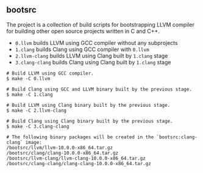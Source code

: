 ## bootsrc

The project is a collection of build scripts for bootstrapping LLVM compiler for building other open source projects written in C and C++.

- `0.llvm`  builds LLVM using GCC compiler without any subprojects
- `1.clang` builds Clang using GCC compiler with `0.llvm`
- `2.llvm-clang` builds LLVM using Clang built by `1.clang` stage
- `3.clang-clang` builds Clang using Clang built by `1.clang` stage

```
# Build LLVM using GCC compiler.
$ make -C 0.llvm

# Build Clang using GCC and LLVM binary built by the previous stage.
$ make -C 1.clang

# Build LLVM using Clang binary built by the previous stage.
$ make -C 2.llvm-clang

# Build Clang using Clang binary built by the previous stage.
$ make -C 3.clang-clang

# The following binary packages will be created in the `bootsrc:clang-clang` image:
/bootsrc/llvm/llvm-10.0.0-x86_64.tar.gz
/bootsrc/clang/clang-10.0.0-x86_64.tar.gz
/bootsrc/llvm-clang/llvm-clang-10.0.0-x86_64.tar.gz
/bootsrc/clang-clang/clang-clang-10.0.0-x86_64.tar.gz
```

